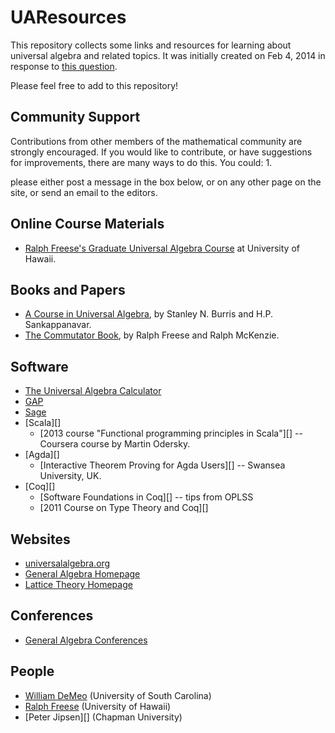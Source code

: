 UAResources
===========
This repository collects some links and resources for learning about universal
algebra and related topics.  It was initially created on Feb 4, 2014 in response 
to [this question](http://math.stackexchange.com/questions/663823).

Please feel free to add to this repository!

Community Support
-----------------
Contributions from other members of the mathematical community are strongly encouraged. 
If you would like to contribute, or have suggestions for improvements, there are many 
ways to do this. You could:
1. 

please either 
post a message in the box below, or on any other page on the site, or send an email to the editors.  


Online Course Materials
-----------------------
+ [Ralph Freese's Graduate Universal Algebra Course](http://www.math.hawaii.edu/~ralph/Classes/619/) at University of Hawaii.


Books and Papers
----------------
+ [A Course in Universal Algebra](http://www.math.uwaterloo.ca/~snburris/htdocs/ualg.html),
by Stanley N. Burris and H.P. Sankappanavar.  
+ [The Commutator Book](http://math.hawaii.edu/~ralph/Commutator/), by Ralph Freese and Ralph McKenzie.

Software
--------
+ [The Universal Algebra Calculator](http://www.uacalc.org/)  
+ [GAP](http://www.gap-system.org)  
+ [Sage](http://www.sagemath.org)  
+ [Scala][]  
    - [2013 course "Functional programming principles in Scala"][] -- Coursera course by Martin Odersky.
+ [Agda][]  
    - [Interactive Theorem Proving for Agda Users][] -- Swansea University, UK.  
+ [Coq][]  
	- [Software Foundations in Coq][] -- tips from OPLSS
    - [2011 Course on Type Theory and Coq][]

Websites
--------
+ [universalalgebra.org](http://universalalgebra.org)  
+ [General Algebra Homepage](http://spot.colorado.edu/~kearnes/ua.html)  
+ [Lattice Theory Homepage](http://math.hawaii.edu/LatThy/)  

Conferences
-----------
+ [General Algebra Conferences](http://spot.colorado.edu/~kearnes/conf.html)

People
------
+ [William DeMeo](http://williamdemeo.org) (University of South Carolina)
+ [Ralph Freese](http://math.hawaii.edu/~ralph/) (University of Hawaii)
+ [Peter Jipsen][] (Chapman University)

